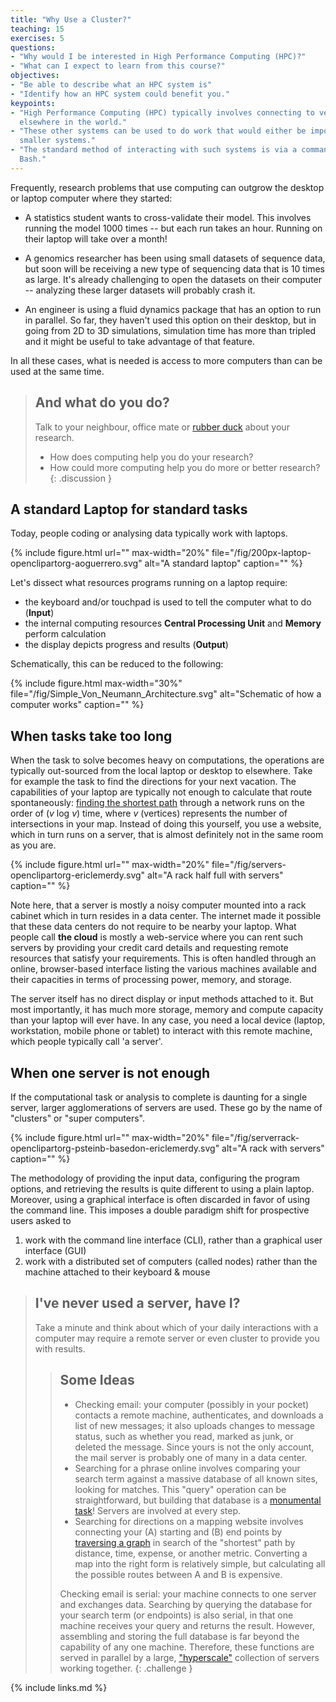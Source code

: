 ```yaml
---
title: "Why Use a Cluster?"
teaching: 15
exercises: 5
questions:
- "Why would I be interested in High Performance Computing (HPC)?"
- "What can I expect to learn from this course?"
objectives:
- "Be able to describe what an HPC system is"
- "Identify how an HPC system could benefit you."  
keypoints:
- "High Performance Computing (HPC) typically involves connecting to very large computing systems
  elsewhere in the world."
- "These other systems can be used to do work that would either be impossible or much slower or
  smaller systems."
- "The standard method of interacting with such systems is via a command line interface called
  Bash."
---
```


Frequently, research problems that use computing can outgrow the desktop or laptop computer where
they started:

* A statistics student wants to cross-validate their model. This involves running the model 1000
  times -- but each run takes an hour. Running on their laptop will take over a month!

* A genomics researcher has been using small datasets of sequence data, but soon will be receiving
  a new type of sequencing data that is 10 times as large. It's already challenging to open the
  datasets on their computer -- analyzing these larger datasets will probably crash it.

* An engineer is using a fluid dynamics package that has an option to run in parallel. So far, they
  haven't used this option on their desktop, but in going from 2D to 3D simulations, simulation 
  time has more than tripled and it might be useful to take advantage of that feature.

In all these cases, what is needed is access to more computers than can be used at the same time.

> ## And what do you do?
> 
> Talk to your neighbour, office mate or [rubber duck](https://rubberduckdebugging.com/) about your
> research.
>
> - How does computing help you do your research? 
> - How could more computing help you do more or better research?
{: .discussion }


## A standard Laptop for standard tasks

Today, people coding or analysing data typically work with laptops.

{% include figure.html url="" max-width="20%" file="/fig/200px-laptop-openclipartorg-aoguerrero.svg"
 alt="A standard laptop" caption="" %}

Let's dissect what resources programs running on a laptop require:
- the keyboard and/or touchpad is used to tell the computer what to do (**Input**)
- the internal computing resources **Central Processing Unit** and **Memory** perform calculation
- the display depicts progress and results (**Output**)

Schematically, this can be reduced to the following:

{% include figure.html max-width="30%" file="/fig/Simple_Von_Neumann_Architecture.svg" 
alt="Schematic of how a computer works" caption="" %}


## When tasks take too long

When the task to solve becomes heavy on computations, the operations are typically out-sourced from
the local laptop or desktop to elsewhere. Take for example the task to find the directions for your
next vacation. The capabilities of your laptop are typically not enough to calculate that route
spontaneously: [finding the shortest path](https://en.wikipedia.org/wiki/Dijkstra's_algorithm)
through a network runs on the order of (*v* log *v*) time, where *v* (vertices) represents the
number of intersections in your map. Instead of doing this yourself, you use a website, which in
turn runs on a server, that is almost definitely not in the same room as you are.

{% include figure.html url="" max-width="20%" file="/fig/servers-openclipartorg-ericlemerdy.svg" 
alt="A rack half full with servers" caption="" %}

Note here, that a server is mostly a noisy computer mounted into a rack cabinet which in turn
resides in a data center. The internet made it possible that these data centers do not require to be
nearby your laptop. What people call **the cloud** is mostly a web-service where you can rent such
servers by providing your credit card details and requesting remote resources that satisfy your
requirements. This is often handled through an online, browser-based interface listing the various
machines available and their capacities in terms of processing power, memory, and storage.

The server itself has no direct display or input methods attached to it. But most importantly, it 
has much more storage, memory and compute capacity than your laptop will ever have. In any case,
you need a local device (laptop, workstation, mobile phone or tablet) to interact with this remote 
machine, which people typically call 'a server'. 

## When one server is not enough

If the computational task or analysis to complete is daunting for a single server, larger 
agglomerations of servers are used. These go by the name of "clusters" or "super computers".

{% include figure.html url="" max-width="20%" 
file="/fig/serverrack-openclipartorg-psteinb-basedon-ericlemerdy.svg" alt="A rack with servers"
caption="" %}

The methodology of providing the input data, configuring the program options, and retrieving the
results is quite different to using a plain laptop. Moreover, using a graphical interface is often
discarded in favor of using the command line. This imposes a double paradigm shift for prospective
users asked to

1. work with the command line interface (CLI), rather than a graphical user interface (GUI)
2. work with a distributed set of computers (called nodes) rather than the machine attached to their
   keyboard & mouse

> ## I've never used a server, have I?
> 
> Take a minute and think about which of your daily interactions with a computer may require a 
> remote server or even cluster to provide you with results. 
>
> > ## Some Ideas
> > 
> > - Checking email: your computer (possibly in your pocket) contacts a remote machine,
> >   authenticates, and downloads a list of new messages; it also uploads changes to message
> >   status, such as whether you read, marked as junk, or deleted the message. Since yours is
> >   not the only account, the mail server is probably one of many in a data center.
> > - Searching for a phrase online involves comparing your search term against a massive database
> >   of all known sites, looking for matches. This "query" operation can be straightforward, but
> >   building that database is a [monumental task](https://en.wikipedia.org/wiki/MapReduce)!
> >   Servers are involved at every step. 
> > - Searching for directions on a mapping website involves connecting your (A) starting and 
> >   (B) end points by [traversing a graph](https://en.wikipedia.org/wiki/Dijkstra%27s_algorithm)
> >   in search of the "shortest" path by distance, time, expense, or another metric. Converting
> >   a map into the right form is relatively simple, but calculating all the possible routes 
> >   between A and B is expensive. 
> >
> > Checking email is serial: your machine connects to one server and exchanges data. Searching
> > by querying the database for your search term (or endpoints) is also serial, in that one machine
> > receives your query and returns the result. However, assembling and storing the full database
> > is far beyond the capability of any one machine. Therefore, these functions are served in
> > parallel by a large, ["hyperscale"](https://en.wikipedia.org/wiki/Hyperscale_computing)
> > collection of servers working together.
{: .challenge }

{% include links.md %}
